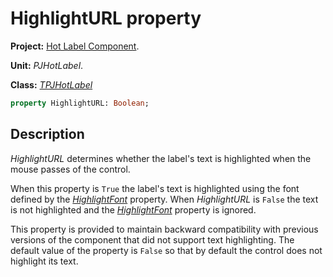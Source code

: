 # HighlightURL property

**Project:** [Hot Label Component](../API.md).

**Unit:** _PJHotLabel_.

**Class:** _[TPJHotLabel](../API/TPJHotLabel.md)_

```pascal
property HighlightURL: Boolean;
```

## Description

_HighlightURL_ determines whether the label's text is highlighted when the mouse passes of the control.

When this property is `True` the label's text is highlighted using the font defined by the _[HighlightFont](TPJHotLabelHighlightFont.md)_ property. When _HighlightURL_ is `False` the text is not highlighted and the _[HighlightFont](TPJHotLabelHighlightFont.md)_ property is ignored.

This property is provided to maintain backward compatibility with previous versions of the component that did not support text highlighting. The default value of the property is `False` so that by default the control does not highlight its text.
